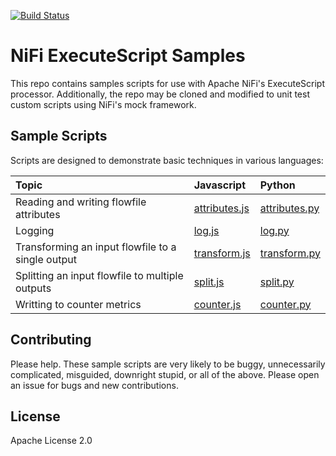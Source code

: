 [![Build Status](https://travis-ci.org/BatchIQ/nifi-executescript-samples.svg)](https://travis-ci.org/BatchIQ/nifi-executescript-samples)

# NiFi ExecuteScript Samples
This repo contains samples scripts for use with Apache NiFi's ExecuteScript processor.
Additionally, the repo may be cloned and modified to unit test custom scripts using NiFi's mock framework.

## Sample Scripts
Scripts are designed to demonstrate basic techniques in various languages:

| Topic | Javascript | Python |
| :--- | :--- | :--- |
| Reading and writing flowfile attributes | [attributes.js](src/test/resources/javascript/attributes.js) | [attributes.py](src/test/resources/python/attributes.py) |
| Logging | [log.js](src/test/resources/javascript/log.js) | [log.py](src/test/resources/python/log.py) |
| Transforming an input flowfile to a single output | [transform.js](src/test/resources/javascript/transform.js) | [transform.py](src/test/resources/python/transform.py) |
| Splitting an input flowfile to multiple outputs | [split.js](src/test/resources/javascript/split.js) | [split.py](src/test/resources/python/split.py) |
| Writting to counter metrics | [counter.js](src/test/resources/javascript/counter.js) | [counter.py](src/test/resources/python/counter.py) |

## Contributing
Please help.  These sample scripts are very likely to be buggy, unnecessarily complicated, misguided, downright stupid, or all of the above.
Please open an issue for bugs and new contributions.

## License
Apache License 2.0
